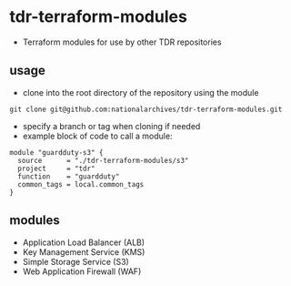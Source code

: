 # tdr-terraform-modules
* Terraform modules for use by other TDR repositories

## usage
* clone into the root directory of the repository using the module
```
git clone git@github.com:nationalarchives/tdr-terraform-modules.git
```
* specify a branch or tag when cloning if needed
* example block of code to call a module:
```
module "guardduty-s3" {
  source      = "./tdr-terraform-modules/s3"
  project     = "tdr"
  function    = "guardduty"
  common_tags = local.common_tags
}
```

## modules
* Application Load Balancer (ALB)
* Key Management Service (KMS)
* Simple Storage Service (S3)
* Web Application Firewall (WAF)